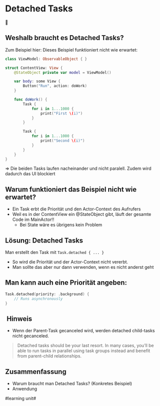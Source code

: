 # Detached Tasks
📎
## Weshalb braucht es Detached Tasks?

Zum Beispiel hier: Dieses Beispiel funktioniert nicht wie erwartet:

```swift
class ViewModel: ObservableObject { }

struct ContentView: View {
    @StateObject private var model = ViewModel()

    var body: some View {
        Button("Run", action: doWork)
    }

    func doWork() {
        Task {
            for i in 1...1000 {
                print("First \(i)")
            }
        }

        Task {
            for i in 1...1000 {
                print("Second \(i)")
            }
        }
    }
}
```

=\> Die beiden Tasks laufen nacheinander und nicht paralell. Zudem wird dadurch das UI blockiert

## Warum funktioniert das Beispiel nicht wie erwartet?

- Ein Task erbt die Priorität und den Actor-Context des Aufrufers
- Weil es in der ContentView ein @StateObject gibt, läuft der gesamte Code im MainActor!!
	- Bei State wäre es übrigens kein Problem


## Lösung: Detached Tasks

Man erstellt den Task mit `Task.detached { ... }`

- So wird die Priorität und der Actor-Context nicht vererbt.
- Man sollte das aber nur dann verwenden, wenn es nicht anderst geht

## Man kann auch eine Priorität angeben:

```swift
Task.detached(priority: .background) {
    // Runs asynchronously
}
```

##  Hinweis
- Wenn der Parent-Task gecanceled wird, werden detached child-tasks nicht gecanceled.

> Detached tasks should be your last resort. In many cases, you’ll be able to run tasks in parallel using task groups instead and benefit from parent-child relationships. 
## Zusammenfassung
- Warum braucht man Detached Tasks? (Konkretes Beispiel)
- Anwendung

#learning unit#